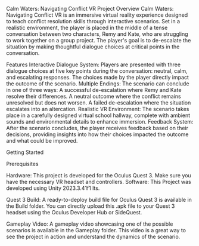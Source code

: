 Calm Waters: Navigating Conflict VR
Project Overview
Calm Waters: Navigating Conflict VR is an immersive virtual reality experience designed to teach conflict resolution skills through interactive scenarios. Set in a realistic environment, the player is placed in the middle of a tense conversation between two characters, Remy and Kate, who are struggling to work together on a group project. The player's goal is to de-escalate the situation by making thoughtful dialogue choices at critical points in the conversation.

Features
Interactive Dialogue System: Players are presented with three dialogue choices at five key points during the conversation: neutral, calm, and escalating responses. The choices made by the player directly impact the outcome of the scenario.
Multiple Endings: The scenario can conclude in one of three ways:
A successful de-escalation where Remy and Kate resolve their differences.
A neutral outcome where the conflict remains unresolved but does not worsen.
A failed de-escalation where the situation escalates into an altercation.
Realistic VR Environment: The scenario takes place in a carefully designed virtual school hallway, complete with ambient sounds and environmental details to enhance immersion.
Feedback System: After the scenario concludes, the player receives feedback based on their decisions, providing insights into how their choices impacted the outcome and what could be improved.

Getting Started

Prerequisites

Hardware: This project is developed for the Oculus Quest 3. Make sure you have the necessary VR headset and controllers.
Software: This Project was developed using Unity 2023.3.41f1 lts.

Quest 3 Build:
A ready-to-deploy build file for Oculus Quest 3 is available in the Build folder. You can directly upload this .apk file to your Quest 3 headset using the Oculus Developer Hub or SideQuest.

Gameplay Video:
A gameplay video showcasing one of the possible scenarios is available in the Gameplay folder. This video is a great way to see the project in action and understand the dynamics of the scenario.


